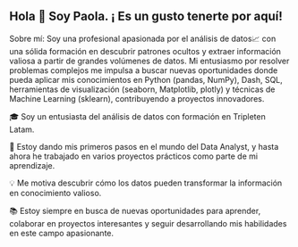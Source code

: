 ## Hola 👋 Soy Paola. ¡ Es un gusto tenerte por aquí!

Sobre mí:
Soy una profesional apasionada por el análisis de datos📈 con una sólida formación en descubrir patrones ocultos y extraer información valiosa a partir de grandes volúmenes de datos. Mi entusiasmo por resolver problemas complejos me impulsa a buscar nuevas oportunidades donde pueda aplicar mis conocimientos en Python (pandas, NumPy), Dash, SQL, herramientas de visualización (seaborn, Matplotlib, plotly) y técnicas de Machine Learning (sklearn), contribuyendo a proyectos innovadores.

🎓 Soy un entusiasta del análisis de datos con formación en Tripleten Latam. 

💪 Estoy dando mis primeros pasos en el mundo del Data Analyst, y hasta ahora he trabajado en varios proyectos prácticos como parte de mi aprendizaje. 

💡 Me motiva descubrir cómo los datos pueden transformar la información en conocimiento valioso.

📚 Estoy siempre en busca de nuevas oportunidades para aprender, colaborar en proyectos interesantes y seguir desarrollando mis habilidades en este campo apasionante.
